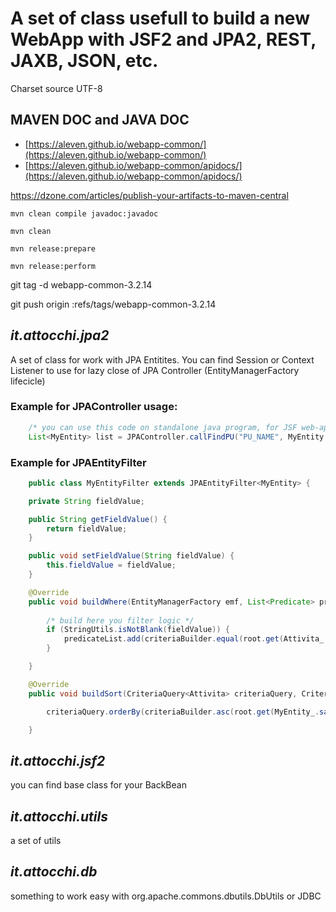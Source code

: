 # A set of class usefull to build a new WebApp with JSF2 and JPA2, REST, JAXB, JSON, etc.

Charset source UTF-8

## MAVEN DOC and JAVA DOC

- [https://aleven.github.io/webapp-common/](https://aleven.github.io/webapp-common/)
- [https://aleven.github.io/webapp-common/apidocs/](https://aleven.github.io/webapp-common/apidocs/)

https://dzone.com/articles/publish-your-artifacts-to-maven-central

    mvn clean compile javadoc:javadoc
    
    mvn clean
    
    mvn release:prepare
    
    mvn release:perform

git tag -d webapp-common-3.2.14

git push origin :refs/tags/webapp-common-3.2.14

## _it.attocchi.jpa2_

A set of class for work with JPA Entitites. You can find Session or Context Listener to use for lazy close of JPA Controller (EntityManagerFactory lifecicle)

### Example for JPAController usage:

```java
    /* you can use this code on standalone java program, for JSF web-app is better to work with a shared emf */
    List<MyEntity> list = JPAController.callFindPU("PU_NAME", MyEntity.class, myEntityFilter);
```   

### Example for JPAEntityFilter

```java
    public class MyEntityFilter extends JPAEntityFilter<MyEntity> {

	private String fieldValue;

	public String getFieldValue() {
		return fieldValue;
	}

	public void setFieldValue(String fieldValue) {
		this.fieldValue = fieldValue;
	}

	@Override
	public void buildWhere(EntityManagerFactory emf, List<Predicate> predicateList, CriteriaQuery<Attivita> criteriaQuery, CriteriaBuilder criteriaBuilder, Root<Attivita> root) {
	
		/* build here you filter logic */
		if (StringUtils.isNotBlank(fieldValue)) {
			predicateList.add(criteriaBuilder.equal(root.get(Attivita_.sample), fieldValue));
		}

	}

	@Override
	public void buildSort(CriteriaQuery<Attivita> criteriaQuery, CriteriaBuilder criteriaBuilder, Root<Attivita> root) 	{

		criteriaQuery.orderBy(criteriaBuilder.asc(root.get(MyEntity_.sample)));

	}
```

## _it.attocchi.jsf2_

you can find base class for your BackBean 

## _it.attocchi.utils_

a set of utils

## _it.attocchi.db_

something to work easy with org.apache.commons.dbutils.DbUtils or JDBC